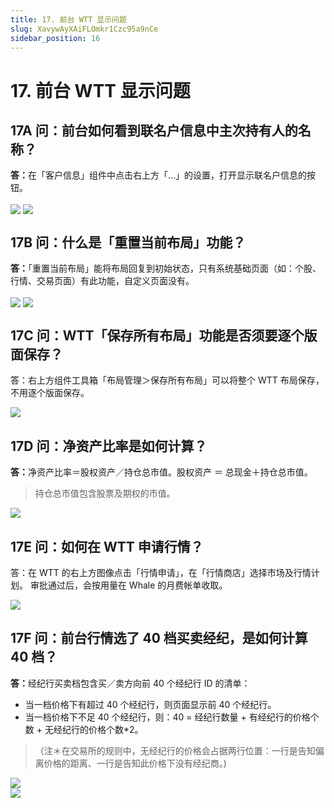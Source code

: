 ```yaml
---
title: 17. 前台 WTT 显示问题
slug: XavywAyXAiFLOmkr1Czc95a9nCe
sidebar_position: 16
---
```



# 17. 前台 WTT 显示问题

## 17A 问：前台如何看到联名户信息中主次持有人的名称？

<b>答：</b>在「客户信息」组件中点击右上方「...」的设置，打开显示联名户信息的按钮。

<img src="/assets/OWyfbanxNol9GlxdGeacgoSNneb.png" src-width="2610" src-height="611" align="center"/>

<img src="/assets/PMVrb7tgEoeuaaxW83pct1GWnSc.png" src-width="2116" src-height="800" align="center"/>

## 17B 问：什么是「重置当前布局」功能？

<b>答：</b>「重置当前布局」能将布局回复到初始状态，只有系统基础页面（如：个股、行情、交易页面）有此功能，自定义页面没有。

<img src="/assets/SFavbqBFIoBGHqxmraWcgmb1nWH.png" src-width="2042" src-height="1240" align="center"/>

<img src="/assets/Wra5bP10Po3WhrxILhKcF9WBn9d.png" src-width="2864" src-height="1790" align="center"/>

## 17C 问：WTT「保存所有布局」功能是否须要逐个版面保存？

答：右上方组件工具箱「布局管理＞保存所有布局」可以将整个 WTT 布局保存，不用逐个版面保存。

<img src="/assets/UVuvbUDe9owUJlxOHm2culrgnAe.png" src-width="1316" src-height="896" align="center"/>

## 17D 问：净资产比率是如何计算？

<b>答：</b>净资产比率＝股权资产／持仓总市值。股权资产 ＝ 总现金＋持仓总市值。

> 持仓总市值包含股票及期权的市值。

<img src="/assets/MhiwbnfEJowmE6xOuwmc8zIXnze.png" src-width="2600" src-height="766" align="center"/>

## 17E 问：如何在 WTT 申请行情？

答：在 WTT 的右上方图像点击「行情申请」，在「行情商店」选择市场及行情计划。
审批通过后，会按用量在 Whale 的月费帐单收取。

<img src="/assets/TSvVbB4KKo4axaxnYGnc8PUenuc.png" src-width="1582" src-height="1140" align="center"/>

## 17F 问：前台行情选了 40 档买卖经纪，是如何计算 40 档？

<b>答：</b>经纪行买卖档包含买／卖方向前 40 个经纪行 ID 的清单： 

- 当一档价格下有超过 40 个经纪行，则页面显示前 40 个经纪行。
- 当一档价格下不足 40 个经纪行，则：40 = 经纪行数量 + 有经纪行的价格个数 + 无经纪行的价格个数*2。 

> （注＊在交易所的规则中，无经纪行的价格会占据两行位置：一行是告知偏离价格的距离、一行是告知此价格下没有经纪商。)

<div class="flex gap-3 columns-2" column-size="2">
<div class="w-[65%]" width-ratio="65">
<img src="/assets/HgkCbiX7yoF72Axw0oFcVyUonTD.png" src-width="680" src-height="483" align="center"/>
</div>
<div class="w-[34%]" width-ratio="34">
<img src="/assets/PzFsbCy33o7VAWxWji6c0Cginzh.png" src-width="969" src-height="1340" align="center"/>
</div>
</div>

